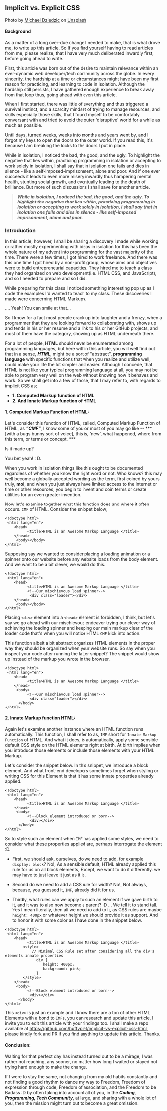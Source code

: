 ## Implicit vs. Explicit CSS

Photo by <a href="https://unsplash.com/@lazycreekimages?utm_source=unsplash&utm_medium=referral&utm_content=creditCopyText">Michael Dziedzic</a> on <a href="https://unsplash.com/s/photos/css?utm_source=unsplash&utm_medium=referral&utm_content=creditCopyText">Unsplash</a>
  
#### Background
As a matter of a long over-due change I needed to make, that is what drove me, to write up this article. So If you find yourself having to read articles from me, please realize, that I have very much deliberated inwardly first, before going ahead to write.

First, this article was born out of the desire to maintain relevance within an ever-dynamic web developer/tech community across the globe. In every sincerity, the hardship at a time or circumstances might have been my first reason for practicing, and learning to code in isolation.  Although the hardship still persists, I have gathered enough experience to break away from that loop thus, going ahead with even this article.

When I first started, there was little of everything and thus triggered a survival instinct, and a scarcity mindset of trying to manage resources, and skills especially those skills, that I found myself to be comfortably conversant with and tried to avoid the outer 'disruptive' world for a while as much as possible.

Until days, turned weeks, weeks into months and years went by, and I forgot my keys to open the doors to the outer world. If you read this, it's because I am breaking the locks to the doors I put in place.

While in isolation, I noticed the bad, the good, and the ugly. To highlight the negative that lies within, practicing programming in isolation or accepting to work solely in isolation, I shall say that in isolation one fails and dies in silence - like a self-imposed-imprisonment, alone and poor. And if one ever succeeds it leads to even more misery inwardly thus hampering mental health, stunting social growth, and eventually leading to the death of brilliance. But more of such discussions I shall save for another article. 

> ***While in isolation, I noticed the bad, the good, and the ugly. To highlight the negative that lies within, practicing programming in isolation or accepting to work solely in isolation, I shall say that in isolation one fails and dies in silence - like self-imposed imprisonment, alone and poor.***

### Introduction

In this article, however, I shall be sharing a discovery I made while working or rather mostly experimenting with ideas in isolation for this has been the whole nature of my advent into programming for the vast majority of the time. There were a few times, I got hired to work freelance. And there was this one time I got hired by a non-profit group, whose aims and objectives were to build entrepreneurial capacities. They hired me to teach a class they had organized on web development(i.e. HTML CSS, and JavaScript), and so I needed to prepare and so I did. 

While preparing for this class I noticed something interesting pop up as I code the examples I'd wanted to teach to my class. These discoveries I made were concerning HTML Markups.

.... Yeah! You can smile at that...

So I know for a fact most people crack up into laughter and a frenzy, when a programmer that they are looking forward to collaborating with, shows up and tends in his or her resume and a link to his or her GitHub projects, and most of them have the category, showing up as HTML underneath there. 

For a lot of people, **HTML** should never be enumerated among programming languages, but here within this article, you will well find out that in a sense,  ***HTML***, might be a sort of "abstract", **programming language**  with specific functions that when you realize and utilize well, could make your life the lot simpler and easier. Although I concede, that HTML is not like your typical programming language at all, you may not be able to program very well on the web without knowing how it behaves and work. So we shall get into a few of those, that I may refer to, with regards to implicit CSS as;

- **1. Computed Markup function of HTML**
- **2.  And Innate Markup function of HTML**

#### 1. Computed Markup Function of HTML:

Let's consider this function of HTML, called, Computed Markup Function of HTML, as ***"CMF"***, I know some of you or most of you may go like -- ***[with a bugs bunny sort of voice], this is,  'new', what happened, where from this term,  or terms or concept. ***
 
Is it made up?

 You bet yeah! : D. 

When you work in isolation things like this ought to be documented regardless of whether you know the right word or not. Who knows? this may well become a globally accepted wording as the term, first coined by yours truly, **moi**, and when you just always have limited access to the internet or time or other resources, you begin to invent and coin terms or create utilities for an even greater invention.

Now let's examine together what this function does and where it often occurs. `CMF` of HTML. Consider the snippet below;

```
<!doctype html>
 <html lang="en">
    <head>
          <title>HTML is an Awesome Markup Language </title>
    </head>
     <body></body>
</html>
``` 

Supposing say we wanted to consider placing a loading animation or a spinner onto our website before any website loads from the body element. And we want to be a bit clever, we would do this.

```
<!doctype html>
 <html lang="en">
    <head>
          <title>HTML is an Awesome Markup Language </title>
          <!--Our mischievous load spinner-->
           <div class="loader"></div>
    </head>
     <body></body>
</html>
``` 

Placing `<div>` element into a `<head>` element is forbidden, I think, but let's say we go ahead with our mischievous endeavor trying our clever way of achieving the loading spinner and keeping our main markup clear of the loader code that's when you will notice HTML `CMF` kick into action.  

This function albeit a bit abstract organizes HTML elements in the proper way they should be organized when your website runs. So say when you inspect your code after running the latter snippet? The snippet would show up instead of the markup you wrote in the browser.

```
<!doctype html>
 <html lang="en">
    <head>
          <title>HTML is an Awesome Markup Language </title>
    </head>
     <body>
          <!--Our mischievous load spinner-->
           <div class="loader"></div>
      </body>
</html>
``` 

#### 2. Innate Markup function HTML:

Again let's examine another instance where an HTML function runs automatically. This function, I shall refer to as, `IMF` short for `Innate Markup Function` of HTML.  And what it does, is automatically, apply some sensible default CSS style on the HTML elements right at birth. At birth implies when you introduce those elements or include those elements with your HTML Markup. 

Let's consider the snippet below. In this snippet, we introduce a block element. And what front-end developers sometimes forget when styling or writing CSS for this Element is that it has some innate properties already applied.

```
<!doctype html>
 <html lang="en">
    <head>
          <title>HTML is an Awesome Markup Language </title>
    </head>
     <body>
          <!--Block element introduced or born-->
           <div></div>
      </body>
</html>
``` 

So to style such an element when `IMF` has applied some styles, we need to consider what these properties applied are, perhaps interrogate the element :D. 

-  First, we should ask, ourselves, do we need to add, for example `display: block`? 
No!, As a sensible default, HTML already applied this rule for us on all block elements, Except, we want to do it differently. we may have to just leave it just as it is.

-   Second do we need to add a CSS rule for width? No!, Not always, because, you guessed it, `IMF`, already did it for us.

-  Thirdly, what rules can we apply to such an element if we gave birth to it, and it was to also now become a parent? :D ... We tell it to stand tall. Yes I mean literally, then all we need to add to it, as CSS rules are maybe `height: 400px` or whatever height we should provide it as support. And to honor it with some color as I have done in the snippet below.

```
<!doctype html>
 <html lang="en">
    <head>
          <title>HTML is an Awesome Markup Language </title>
        <style>
            // Minimal CSS Rule set after considering all the div's elements innate properties
              div {
                 height: 400px;
                 background: pink;
              }
        </style>
    </head>
     <body>
          <!--Block element introduced or born-->
           <div></div>
      </body>
</html>
``` 

This `<div>` is just an example and I know there are a ton of other HTML Elements with a bond to `IMFs`, you can research and update this article, I invite you to edit this article with your findings too. I shall make a repo available at https://github.com/huffypiet/implicit-vs-explicit-css-html, please kindly fork and PR if you find anything to update this article. Thanks.


#### Conclusion:

Waiting for that perfect day has instead turned out to be a mirage, I was rather not reaching, any sooner, no matter how long I waited or stayed not trying hard enough to make the change. 

If I were to stay the same, not changing from my old habits constantly and not finding a good rhythm to dance my way to Freedom, Freedom of expression through code, Freedom of association, and the Freedom to be Badass :D by often taking into account all of you, in the  ***Coding, Programming, Tech Community***, at large, and sharing with a whole lot of you, then the mission might turn out to become a great omission.


